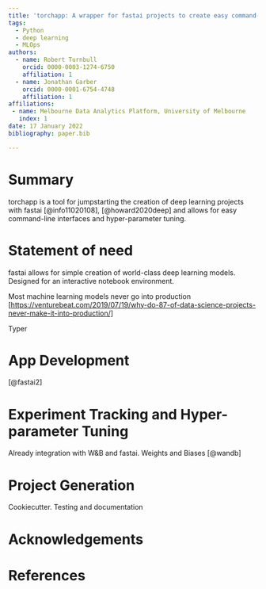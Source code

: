 ```yaml
---
title: 'torchapp: A wrapper for fastai projects to create easy command-line inferfaces and manage hyper-parameter tuning.'
tags:
  - Python
  - deep learning
  - MLOps
authors:
  - name: Robert Turnbull
    orcid: 0000-0003-1274-6750
    affiliation: 1
  - name: Jonathan Garber
    orcid: 0000-0001-6754-4748
    affiliation: 1
affiliations:
 - name: Melbourne Data Analytics Platform, University of Melbourne
   index: 1
date: 17 January 2022
bibliography: paper.bib

---
```


# Summary

torchapp is a tool for jumpstarting the creation of deep learning projects with fastai [@info11020108], [@howard2020deep] and allows for easy command-line interfaces and hyper-parameter tuning. 

# Statement of need

fastai allows for simple creation of world-class deep learning models. Designed for an interactive notebook environment. 


Most machine learning models never go into production [https://venturebeat.com/2019/07/19/why-do-87-of-data-science-projects-never-make-it-into-production/]

Typer

# App Development

[@fastai2]


# Experiment Tracking and Hyper-parameter Tuning

Already integration with W&B and fastai.
Weights and Biases [@wandb]


# Project Generation

Cookiecutter. Testing and documentation



# Acknowledgements



# References


